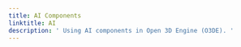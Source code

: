 ```yaml
---
title: AI Components
linktitle: AI
description: ' Using AI components in Open 3D Engine (O3DE). '
---
```

